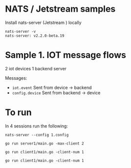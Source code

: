 # NATS / Jetstream samples

Install nats-server (Jetstream ) locally

```
nats-server -v
nats-server: v2.2.0-beta.19
```


# Sample 1. IOT message flows

2 iot devices
1 backend server

Messages:

- `iot.event` Sent from device -> backend
- `config.device` Sent from backend -> device

# To run

In 4 sessions run the following:

`nats-server --config 1.config`

`go run server1/main.go -max-client 2`

`go run client1/main.go -client-num 1`

`go run client1/main.go -client-num 1`
